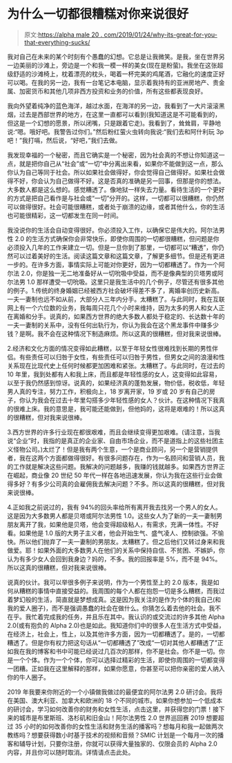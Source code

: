 # 为什么一切都很糟糕对你来说很好

> 原文:[https://alpha male 20 . com/2019/01/24/why-its-great-for-you-that-everything-sucks/](https://alphamale20.com/2019/01/24/why-its-great-for-you-that-everything-sucks/)

我对自己在未来的某个时刻有个愚蠢的幻想。它总是让我微笑。是我，坐在世界另一边美丽的沙滩上，旁边是一个和我一模一样的美女(现在是粉萤)。我坐在这张超级舒适的沙滩椅上，枕着漂亮的枕头，喝着一杯完美的鸡尾酒，它融化的速度正好可以喝。在我的另一边，我有一台笔记本电脑，显示着我持有的亚洲房地产、贵金属、加密货币和其他几项非西方投资和业务的价值，所有这些都表现良好。

我向外望着纯净的蓝色海洋，越过水面，在海洋的另一边，我看到了一大片滚滚黑烟，过去是西部世界的地方，在这里一直都可以看到(我知道这是不可能看到的，但这是一个幻想的愿景，所以闭嘴，只是跟着它走)。我看到了，耸耸肩，平静地说:“嗯。哦好吧。我警告过你们。”然后粉红萤火虫转向我说:“我们去和阿什利玩 3p 吧！”我打嗝，然后说，“好吧，”我们去做。

我发现幸福的一个秘密，而且它确实是一个秘密，因为社会真的不想让你知道这一点，就是把你自己从“社会”或“一切”中分离出来看，如果你不能做到这一点，那么你认为自己等同于社会。所以如果社会做得好，你会觉得自己做得好。如果社会做得不好，你会认为自己做得不好。这是否真的准确是另一回事，但那是你的想法。大多数人都是这么想的。感觉糟透了。像地狱一样失去力量。看待生活的一个更好的方式是把自己看作是与社会或“一切”分开的。这样，一切都可以很糟糕，你仍然可以做得很好。社会可能很糟糕，或者处于崩溃的边缘，或者其他什么，你的生活也可能很精彩，这一切都发生在同一时间。

我没说你的生活会自动变得很好。你必须投入工作，以确保它是伟大的。阿尔法男性 2.0 的生活方式确保你会非常快乐，即使你周围的一切都很糟糕，但问题是你必须投入几年的工作来建立一切。但是一旦你到了那里，一切都可以“糟透”，你仍然可以过着美好的生活。阅读这篇文章和这篇文章，了解更多细节。但是还有更进一步的。在许多方面，事情实际上可能对你更好，因为一切都糟透了。作为一个阿尔法 2.0，你是独一无二地准备好从一切吮吸中受益，而不是像典型的贝塔男或阿尔法男 1.0 那样遭受一切吮吸。这里只是我生活中的几个例子，尽管还有很多其他的例子。1.传统的终身婚姻已经被西方社会破坏得差不多了，离婚率创历史新高。一夫一妻制也远不如从前，大部分人三年内分手。太糟糕了。与此同时，我在互联网上有一个六位数的业务，我每周只花几个小时来维持，因为太多的男人和女人正在离婚和分手。说真的，如果西方世界的绝大多数人都处于稳定的、长达数十年的一夫一妻制的关系中，没有任何出轨行为，你认为我会在这个黑龙事件中赚多少钱？是啊。我不会在这种情况下制造麻烦。所以这真的很糟糕，但对我来说很棒。

2.经济和文化方面的情况变得如此糟糕，以至于年轻女性很难找到长期的男性伴侣。有些责任可以归咎于女性，有些责任可以归咎于男性，但男女之间的浪漫和性关系现在比现代史上任何时候都更加困难和紧张。太糟糕了。与此同时，在过去的 10 年里，我到处都有人和我上床，而且都是年轻性感的女人，这变得如此容易，以至于我仍然感到惊讶。说真的，如果经济真的蓬勃发展，物价低，税收低，年轻男人真的专注，努力工作，积极向上，18 岁离开家，19 岁或 20 岁有自己的房子，你认为我会在过去十年里勾搭多少年轻性感的女人？伙计。在这种情况下我真的很难上床。我的意思是，我可能还能做到，但他妈的，这将是艰难的！所以这真的很糟糕，但对我来说很棒。

3.西方世界的许多行业现在都很艰难，而且会继续变得更加艰难。(请注意，当我说“企业”时，我指的是真正的企业家、自由市场企业，而不是道指上的这些社团主义怪物公司。)太烂了！但是我有两个生意，一个是商业顾问，另一个是营销提供者，我在这两个方面都做得很好。有很多问题存在，作为一名顾问和营销人员，我的工作就是解决这些问题。我解决的问题越多，我赚的钱就越多。如果西方世界正在崛起，商业像 20 世纪 50 年代一样在各地迅速发展，你认为我在这些行业会做得多好？有多少公司真的会雇佣我去解决问题？不多。所以这真的很糟糕，但对我来说很棒。

4.正如我之前说过的，我有 94%的回头率给所有离开我去找另一个男人的女人。这是因为大多数男人都是贝塔或阿尔法男性 1.0。这些女人为了新的一夫一妻制男朋友离开了我，如果他是贝塔，他会变得超级粘人，有需求，充满一体性。不好看。如果他是 1.0 版的大男子主义者，他会开始生气、盛气凌人、控制欲强。不愉快。所以他们抛弃了一夫一妻制的男朋友。太糟糕了。但之后他们又转过身来和我做爱。耶！如果外面的大多数男人在他们的关系中保持自信、不贫困、不嫉妒，你认为有多少女人会回到我身边？妈的，不多。我的回报率是 5%，而不是 94%。所以这真的很糟糕，但对我来说很棒。

说真的伙计。我可以举很多例子来说明，作为一个男性至上的 2.0 版本，我是如何从糟糕的事情中直接受益的。我周围的每个人都在抱怨一切是多么糟糕，而我过着梦幻般的生活，简直就是梦想成真。这是因为我关注的是作为个体的我自己(和我的爱人圈子)，而不是强调愚蠢的社会在做什么。你猜怎么着去他的社会。我不在乎。我忙着完成我的任务，并且乐在其中。我认识的或交流过的许多其他 Alpha 2.0(或有抱负的 Alpha 2.0)也是如此。我知道你们中的很多人在生活方式中受益，在经济上，社会上，性上，以及其他许多方面，因为一切都糟透了。是的，一切都糟透了。但是你有权力把这句话从“一切都糟透了”改成“一切对其他人都糟透了”正如我在我的博客和书中可能已经说过几百次的那样，你不是社会。你不是一切。你是一个个体。作为一个个体，你可以选择过精彩的生活，即使你周围的一切都变得一团糟。正如我在这里解释的那样，如果你愿意，你甚至可以把你亲密的爱人纳入你的牛人圈子。

2019 年我要来你附近的一个小镇做我做过的最便宜的阿尔法男 2.0 研讨会。我将在美国、澳大利亚、加拿大和欧洲的 18 个不同的城市。如果你想参加一个低成本的研讨会，学习如何改善你的财务和女性生活，点击这里，并获得您的门票！接下来的城市是布里斯班、洛杉矶和旧金山！阿尔法男性 2.0 世界巡回赛 2019 想要超过 35 小时的如何改善你的女性生活和财务生活的播客吗？想每月和我一起做两次教练吗？想要获得数小时基于技术的视频和音频？SMIC 计划是一个每月一次的播客和辅导计划，只要你注册，你就可以获得大量独家的、仅限会员的 Alpha 2.0 内容，并且你可以随时取消。详情请点击此处。